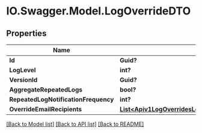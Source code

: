 # IO.Swagger.Model.LogOverrideDTO
## Properties

Name | Type | Description | Notes
------------ | ------------- | ------------- | -------------
**Id** | **Guid?** |  | [optional] 
**LogLevel** | **int?** |  | [optional] 
**VersionId** | **Guid?** |  | [optional] 
**AggregateRepeatedLogs** | **bool?** |  | [optional] 
**RepeatedLogNotificationFrequency** | **int?** |  | [optional] 
**OverrideEmailRecipients** | [**List&lt;Apiv1LogOverridesLogOverrideOverrideEmailRecipients&gt;**](Apiv1LogOverridesLogOverrideOverrideEmailRecipients.md) |  | [optional] 

[[Back to Model list]](../README.md#documentation-for-models) [[Back to API list]](../README.md#documentation-for-api-endpoints) [[Back to README]](../README.md)

